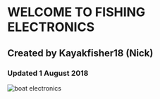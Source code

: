 # WELCOME TO FISHING ELECTRONICS  
## Created by Kayakfisher18 (Nick)  
### Updated 1 August 2018  
![boat electronics](https://s3media.247sports.com/Uploads/Assets/564/608/6_5608564.jpg)  
